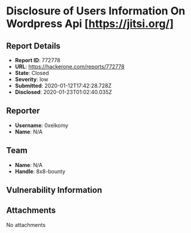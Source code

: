 # Disclosure of Users Information On Wordpress Api  [https://jitsi.org/]

## Report Details
- **Report ID**: 772778
- **URL**: https://hackerone.com/reports/772778
- **State**: Closed
- **Severity**: low
- **Submitted**: 2020-01-12T17:42:28.728Z
- **Disclosed**: 2020-01-23T01:02:40.035Z

## Reporter
- **Username**: 0xelkomy
- **Name**: N/A

## Team
- **Name**: N/A
- **Handle**: 8x8-bounty

## Vulnerability Information


## Attachments
No attachments
